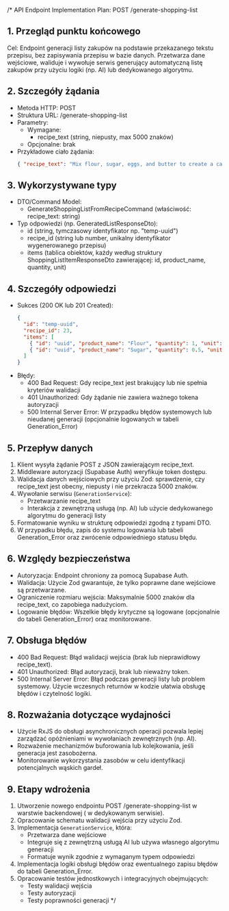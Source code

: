 /\*
API Endpoint Implementation Plan: POST /generate-shopping-list

## 1. Przegląd punktu końcowego

Cel: Endpoint generacji listy zakupów na podstawie przekazanego tekstu przepisu, bez zapisywania przepisu w bazie danych. Przetwarza dane wejściowe, waliduje i wywołuje serwis generujący automatyczną listę zakupów przy użyciu logiki (np. AI) lub dedykowanego algorytmu.

## 2. Szczegóły żądania

- Metoda HTTP: POST
- Struktura URL: /generate-shopping-list
- Parametry:
  - Wymagane:
    - recipe_text (string, niepusty, max 5000 znaków)
  - Opcjonalne: brak
- Przykładowe ciało żądania:
  ```json
  { "recipe_text": "Mix flour, sugar, eggs, and butter to create a cake batter..." }
  ```

## 3. Wykorzystywane typy

- DTO/Command Model:
  - GenerateShoppingListFromRecipeCommand (właściwość: recipe_text: string)
- Typ odpowiedzi (np. GeneratedListResponseDto):
  - id (string, tymczasowy identyfikator np. "temp-uuid")
  - recipe_id (string lub number, unikalny identyfikator wygenerowanego przepisu)
  - items (tablica obiektów, każdy według struktury ShoppingListItemResponseDto zawierającej: id, product_name, quantity, unit)

## 4. Szczegóły odpowiedzi

- Sukces (200 OK lub 201 Created):
  ```json
  {
    "id": "temp-uuid",
    "recipe_id": 23,
    "items": [
      { "id": "uuid", "product_name": "Flour", "quantity": 1, "unit": "kg" },
      { "id": "uuid", "product_name": "Sugar", "quantity": 0.5, "unit": "kg" }
    ]
  }
  ```
- Błędy:
  - 400 Bad Request: Gdy recipe_text jest brakujący lub nie spełnia kryteriów walidacji
  - 401 Unauthorized: Gdy żądanie nie zawiera ważnego tokena autoryzacji
  - 500 Internal Server Error: W przypadku błędów systemowych lub nieudanej generacji (opcjonalnie logowanych w tabeli Generation_Error)

## 5. Przepływ danych

1. Klient wysyła żądanie POST z JSON zawierającym recipe_text.
2. Middleware autoryzacji (Supabase Auth) weryfikuje token dostępu.
3. Walidacja danych wejściowych przy użyciu Zod: sprawdzenie, czy recipe_text jest obecny, niepusty i nie przekracza 5000 znaków.
4. Wywołanie serwisu (`GenerationService`):
   - Przetwarzanie recipe_text
   - Interakcja z zewnętrzną usługą (np. AI) lub użycie dedykowanego algorytmu do generacji listy
5. Formatowanie wyniku w strukturę odpowiedzi zgodną z typami DTO.
6. W przypadku błędu, zapis do systemu logowania lub tabeli Generation_Error oraz zwrócenie odpowiedniego statusu błędu.

## 6. Względy bezpieczeństwa

- Autoryzacja: Endpoint chroniony za pomocą Supabase Auth.
- Walidacja: Użycie Zod gwarantuje, że tylko poprawne dane wejściowe są przetwarzane.
- Ograniczenie rozmiaru wejścia: Maksymalnie 5000 znaków dla recipe_text, co zapobiega nadużyciom.
- Logowanie błędów: Wszelkie błędy krytyczne są logowane (opcjonalnie do tabeli Generation_Error) oraz monitorowane.

## 7. Obsługa błędów

- 400 Bad Request: Błąd walidacji wejścia (brak lub nieprawidłowy recipe_text).
- 401 Unauthorized: Błąd autoryzacji, brak lub nieważny token.
- 500 Internal Server Error: Błąd podczas generacji listy lub problem systemowy. Użycie wczesnych returnów w kodzie ułatwia obsługę błędów i czytelność logiki.

## 8. Rozważania dotyczące wydajności

- Użycie RxJS do obsługi asynchronicznych operacji pozwala lepiej zarządzać opóźnieniami w wywołaniach zewnętrznych (np. AI).
- Rozważenie mechanizmów buforowania lub kolejkowania, jeśli generacja jest zasobożerna.
- Monitorowanie wykorzystania zasobów w celu identyfikacji potencjalnych wąskich gardeł.

## 9. Etapy wdrożenia

1. Utworzenie nowego endpointu POST /generate-shopping-list w warstwie backendowej ( w dedykowanym serwisie).
2. Opracowanie schematu walidacji wejścia przy użyciu Zod.
3. Implementacja `GenerationService`, która:
   - Przetwarza dane wejściowe
   - Integruje się z zewnętrzną usługą AI lub używa własnego algorytmu generacji
   - Formatuje wynik zgodnie z wymaganym typem odpowiedzi
4. Implementacja logiki obsługi błędów oraz ewentualnego zapisu błędów do tabeli Generation_Error.
5. Opracowanie testów jednostkowych i integracyjnych obejmujących:
   - Testy walidacji wejścia
   - Testy autoryzacji
   - Testy poprawności generacji
     \*/
